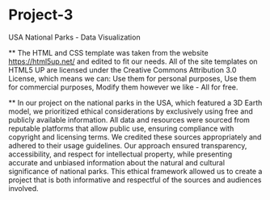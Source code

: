 # Project-3
USA National Parks - Data Visualization 

** The HTML and CSS template was taken from the website https://html5up.net/ and edited to fit our needs. All of the site templates on HTML5 UP are licensed under the Creative Commons Attribution 3.0 License, which means we can:
Use them for personal purposes, Use them for commercial purposes, Modify them however we like -  All for free.

** In our project on the national parks in the USA, which featured a 3D Earth model, we prioritized ethical considerations by exclusively using free and publicly available information. All data and resources were sourced from reputable platforms that allow public use, ensuring compliance with copyright and licensing terms. We credited these sources appropriately and adhered to their usage guidelines. Our approach ensured transparency, accessibility, and respect for intellectual property, while presenting accurate and unbiased information about the natural and cultural significance of national parks. This ethical framework allowed us to create a project that is both informative and respectful of the sources and audiences involved.

